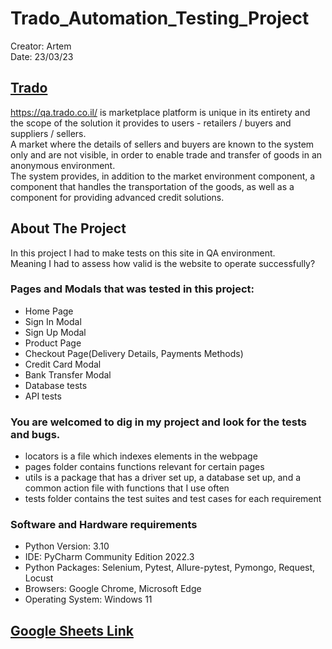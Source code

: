 # Trado_Automation_Testing_Project
Creator: Artem \
Date: 23/03/23

## [Trado](https://qa.trado.co.il/)
<https://qa.trado.co.il/> is marketplace platform is unique in its entirety and the scope of the solution it provides to users - retailers / buyers and suppliers / sellers. \
A market where the details of sellers and buyers are known to the system only and are not visible, in order to enable trade and transfer of goods in an anonymous environment. \
The system provides, in addition to the market environment component, a component that handles the transportation of the goods, as well as a component for providing advanced credit solutions. 

## About The Project
In this project I had to make tests on this site in QA environment. \
Meaning I had to assess how valid is the website to operate successfully?

### Pages and Modals that was tested in this project:
* Home Page
* Sign In Modal
* Sign Up Modal
* Product Page
* Checkout Page(Delivery Details, Payments Methods)
* Credit Card Modal
* Bank Transfer Modal
* Database tests
* API tests

### You are welcomed to dig in my project and look for the tests and bugs.
* locators is a file which indexes elements in the webpage
* pages folder contains functions relevant for certain pages 
* utils is a package that has a driver set up, a database set up, and a common action file with functions that I use often
* tests folder contains the test suites and test cases for each requirement 


### Software and Hardware requirements
* Python Version: 3.10 
* IDE: PyCharm Community Edition 2022.3 
* Python Packages: Selenium, Pytest, Allure-pytest, Pymongo, Request, Locust 
* Browsers: Google Chrome, Microsoft Edge 
* Operating System: Windows 11

## [Google Sheets Link](https://docs.google.com/spreadsheets/d/1n7pudH_XaLxSmlHMRlJcMWt7z7ga_7JFe1yiUrHZi-c/edit?usp=share_link)
